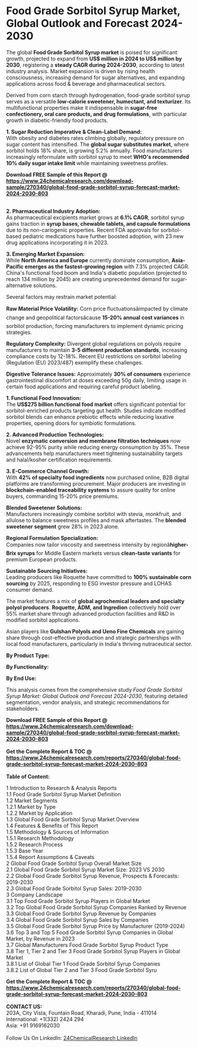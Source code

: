 <h1>Food Grade Sorbitol Syrup Market, Global Outlook and Forecast 2024-2030</h1><p>The global <strong>Food Grade Sorbitol Syrup market</strong> is poised for significant growth, projected to expand from <strong>US$ million in 2024 to US$ million by 2030</strong>, registering a <strong>steady CAGR during 2024-2030</strong>, according to latest industry analysis. Market expansion is driven by rising health consciousness, increasing demand for sugar alternatives, and expanding applications across food &amp; beverage and pharmaceutical sectors.</p><p>Derived from corn starch through hydrogenation, food-grade sorbitol syrup serves as a versatile <strong>low-calorie sweetener, humectant, and texturizer</strong>. Its multifunctional properties make it indispensable in <strong>sugar-free confectionery, oral care products, and drug formulations</strong>, with particular growth in diabetic-friendly food products.</p><p><strong>1. Sugar Reduction Imperative &amp; Clean-Label Demand:</strong><br>
With obesity and diabetes rates climbing globally, regulatory pressure on sugar content has intensified. The <strong>global sugar substitutes market</strong>, where sorbitol holds 18% share, is growing 5.2% annually. Food manufacturers increasingly reformulate with sorbitol syrup to meet <strong>WHO's recommended 10% daily sugar intake limit</strong> while maintaining sweetness profiles.</p><div><b>Download FREE Sample of this Report @ 
            <a href="https://www.24chemicalresearch.com/download-sample/270340/global-food-grade-sorbitol-syrup-forecast-market-2024-2030-803">
            https://www.24chemicalresearch.com/download-sample/270340/global-food-grade-sorbitol-syrup-forecast-market-2024-2030-803</a></b></div><br><p><strong>2. Pharmaceutical Industry Adoption:</strong><br>
As pharmaceutical excipients market grows at <strong>6.1% CAGR</strong>, sorbitol syrup gains traction in <strong>syrup bases, chewable tablets, and capsule formulations</strong> due to its non-cariogenic properties. Recent FDA approvals for sorbitol-based pediatric medications have further boosted adoption, with 23 new drug applications incorporating it in 2023.</p><p><strong>3. Emerging Market Expansion:</strong><br>
While <strong>North America and Europe</strong> currently dominate consumption, <strong>Asia-Pacific emerges as the fastest-growing region</strong> with 7.3% projected CAGR. China's functional food boom and India's diabetic population (projected to reach 134 million by 2045) are creating unprecedented demand for sugar-alternative solutions.</p><p>Several factors may restrain market potential:</p><p><strong>Raw Material Price Volatility:</strong> Corn price fluctuationsâimpacted by climate change and geopolitical factorsâcause <strong>15-20% annual cost variances</strong> in sorbitol production, forcing manufacturers to implement dynamic pricing strategies.</p><p><strong>Regulatory Complexity:</strong> Divergent global regulations on polyols require manufacturers to maintain <strong>3-5 different production standards</strong>, increasing compliance costs by 12-18%. Recent EU restrictions on sorbitol labeling (Regulation (EU) 2023/487) exemplify these challenges.</p><p><strong>Digestive Tolerance Issues:</strong> Approximately <strong>30% of consumers</strong> experience gastrointestinal discomfort at doses exceeding 50g daily, limiting usage in certain food applications and requiring careful product labeling.</p><p><strong>1. Functional Food Innovation:</strong><br>
The <strong>US$275 billion functional food market</strong> offers significant potential for sorbitol-enriched products targeting gut health. Studies indicate modified sorbitol blends can enhance prebiotic effects while reducing laxative properties, opening doors for symbiotic formulations.</p><p><strong>2. Advanced Production Technologies:</strong><br>
Novel <strong>enzymatic conversion and membrane filtration techniques</strong> now achieve 92-95% purity while reducing energy consumption by 35%. These advancements help manufacturers meet tightening sustainability targets and halal/kosher certification requirements.</p><p><strong>3. E-Commerce Channel Growth:</strong><br>
With <strong>42% of specialty food ingredients</strong> now purchased online, B2B digital platforms are transforming procurement. Major producers are investing in <strong>blockchain-enabled traceability systems</strong> to assure quality for online buyers, commanding 15-20% price premiums.</p><p><strong>Blended Sweetener Solutions:</strong><br>
  Manufacturers increasingly combine sorbitol with stevia, monkfruit, and allulose to balance sweetness profiles and mask aftertastes. The <strong>blended sweetener segment</strong> grew 28% in 2023 alone.</p><p><strong>Regional Formulation Specialization:</strong><br>
  Companies now tailor viscosity and sweetness intensity by regionâ<strong>higher-Brix syrups</strong> for Middle Eastern markets versus <strong>clean-taste variants</strong> for premium European products.</p><p><strong>Sustainable Sourcing Initiatives:</strong><br>
  Leading producers like Roquette have committed to <strong>100% sustainable corn sourcing</strong> by 2025, responding to ESG investor pressure and LOHAS consumer demand.</p><p>The market features a mix of <strong>global agrochemical leaders and specialty polyol producers</strong>. <strong>Roquette, ADM, and Ingredion</strong> collectively hold over 55% market share through advanced production facilities and R&amp;D in modified sorbitol applications.</p><p>Asian players like <strong>Gulshan Polyols and Ueno Fine Chemicals</strong> are gaining share through cost-effective production and strategic partnerships with local food manufacturers, particularly in India's thriving nutraceutical sector.</p><p><strong>By Product Type:</strong></p><p><strong>By Functionality:</strong></p><p><strong>By End Use:</strong></p><p>This analysis comes from the comprehensive study <em>Food Grade Sorbitol Syrup Market: Global Outlook and Forecast 2024-2030</em>, featuring detailed segmentation, vendor analysis, and strategic recommendations for stakeholders.</p><div><b>Download FREE Sample of this Report @ 
            <a href="https://www.24chemicalresearch.com/download-sample/270340/global-food-grade-sorbitol-syrup-forecast-market-2024-2030-803">
            https://www.24chemicalresearch.com/download-sample/270340/global-food-grade-sorbitol-syrup-forecast-market-2024-2030-803</a></b></div><br><div><b>Get the Complete Report & TOC @ 
            <a href="https://www.24chemicalresearch.com/reports/270340/global-food-grade-sorbitol-syrup-forecast-market-2024-2030-803">
            https://www.24chemicalresearch.com/reports/270340/global-food-grade-sorbitol-syrup-forecast-market-2024-2030-803</a></b></div><br>
            <b>Table of Content:</b><p>1 Introduction to Research & Analysis Reports<br />
    1.1 Food Grade Sorbitol Syrup Market Definition<br />
    1.2 Market Segments<br />
        1.2.1 Market by Type<br />
        1.2.2 Market by Application<br />
    1.3 Global Food Grade Sorbitol Syrup Market Overview<br />
    1.4 Features & Benefits of This Report<br />
    1.5 Methodology & Sources of Information<br />
        1.5.1 Research Methodology<br />
        1.5.2 Research Process<br />
        1.5.3 Base Year<br />
        1.5.4 Report Assumptions & Caveats<br />
2 Global Food Grade Sorbitol Syrup Overall Market Size<br />
    2.1 Global Food Grade Sorbitol Syrup Market Size: 2023 VS 2030<br />
    2.2 Global Food Grade Sorbitol Syrup Revenue, Prospects & Forecasts: 2019-2030<br />
    2.3 Global Food Grade Sorbitol Syrup Sales: 2019-2030<br />
3 Company Landscape<br />
    3.1 Top Food Grade Sorbitol Syrup Players in Global Market<br />
    3.2 Top Global Food Grade Sorbitol Syrup Companies Ranked by Revenue<br />
    3.3 Global Food Grade Sorbitol Syrup Revenue by Companies<br />
    3.4 Global Food Grade Sorbitol Syrup Sales by Companies<br />
    3.5 Global Food Grade Sorbitol Syrup Price by Manufacturer (2019-2024)<br />
    3.6 Top 3 and Top 5 Food Grade Sorbitol Syrup Companies in Global Market, by Revenue in 2023<br />
    3.7 Global Manufacturers Food Grade Sorbitol Syrup Product Type<br />
    3.8 Tier 1, Tier 2 and Tier 3 Food Grade Sorbitol Syrup Players in Global Market<br />
        3.8.1 List of Global Tier 1 Food Grade Sorbitol Syrup Companies<br />
        3.8.2 List of Global Tier 2 and Tier 3 Food Grade Sorbitol Syru</p><div><b>Get the Complete Report & TOC @ 
            <a href="https://www.24chemicalresearch.com/reports/270340/global-food-grade-sorbitol-syrup-forecast-market-2024-2030-803">
            https://www.24chemicalresearch.com/reports/270340/global-food-grade-sorbitol-syrup-forecast-market-2024-2030-803</a></b></div><br><b>CONTACT US:</b><br>
            203A, City Vista, Fountain Road, Kharadi, Pune, India - 411014<br>
            International: +1(332) 2424 294<br>
            Asia: +91 9169162030 <br><br>
            Follow Us On LinkedIn: <a href="https://www.linkedin.com/company/24chemicalresearch/">24ChemicalResearch LinkedIn</a>
